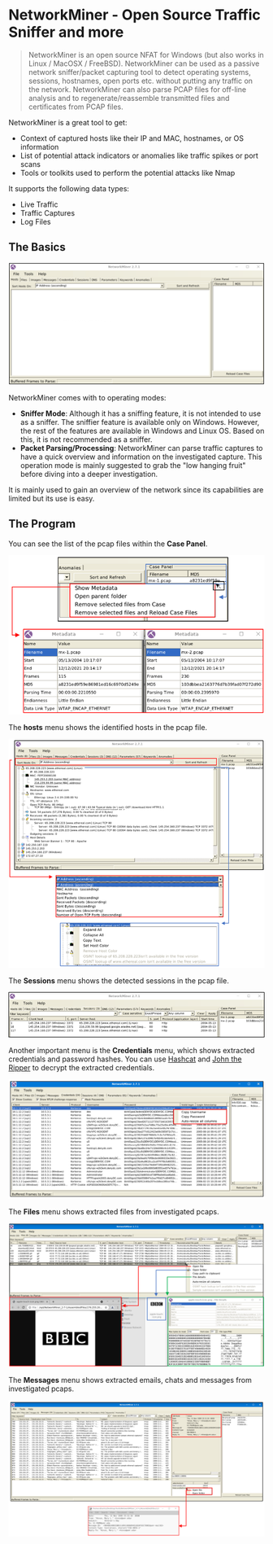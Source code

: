 # NetworkMiner - Open Source Traffic Sniffer and more
>NetworkMiner is an open source NFAT for Windows (but also works in Linux / MacOSX / FreeBSD). NetworkMiner can be used as a passive network sniffer/packet capturing tool to detect operating systems, sessions, hostnames, open ports etc. without putting any traffic on the network. NetworkMiner can also parse PCAP files for off-line analysis and to regenerate/reassemble transmitted files and certificates from PCAP files.


NetworkMiner is a great tool to get:

- Context of captured hosts like their IP and MAC, hostnames, or OS information
- List of potential attack indicators or anomalies like traffic spikes or port scans
- Tools or toolkits used to perform the potential attacks like Nmap

It supports the following data types:

- Live Traffic
- Traffic Captures
- Log Files

## The Basics

![Image](./NetworkMiner_Data/NetworkMinerMainPage.png)

NetworkMiner comes with to operating modes:

- **Sniffer Mode**: Although it has a sniffing feature, it is not intended to use as a sniffer. The sniffier feature is available only on Windows. However, the rest of the features are available in Windows and Linux OS. Based on this, it is not recommended as a sniffer.
- **Packet Parsing/Processing**: NetworkMiner can parse traffic captures to have a quick overview and information on the investigated capture. This operation mode is mainly suggested to grab the "low hanging fruit" before diving into a deeper investigation.
  
It is mainly used to gain an overview of the network since its capabilities are limited but its use is easy.

## The Program

You can see the list of the pcap files within the **Case Panel**.

![Image](./NetworkMiner_Data//NetworkMinerCase.png)

The **hosts** menu shows the identified hosts in the pcap file.

![Image](./NetworkMiner_Data/NetworkMinerHosts.png)

The **Sessions** menu shows the detected sessions in the pcap file.

![Image](./NetworkMiner_Data/NetworkMinerSessions.png)

Another important menu is the **Credentials** menu, which shows extracted credentials and password hashes. You can use [Hashcat](https://github.com/hashcat/hashcat) and [John the Ripper](https://github.com/openwall/john) to decrypt the extracted credentials.

![Image](./NetworkMiner_Data/NetworkMinerCredentials.png)

The **Files** menu shows extracted files from investigated pcaps.

![Image](./NetworkMiner_Data/NetworkMinerFiles.png)

The **Messages** menu shows extracted emails, chats and messages from investigated pcaps.

![Image](NetworkMiner_Data/NetworkMinerMessages.png)
